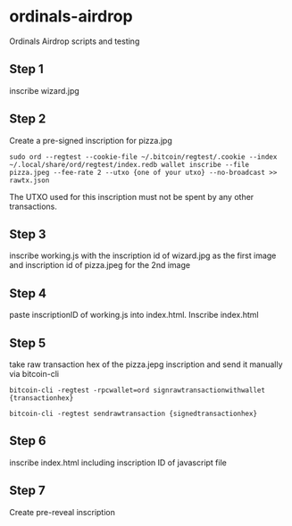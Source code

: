 # ordinals-airdrop
Ordinals Airdrop scripts and testing

## Step 1

inscribe wizard.jpg 

## Step 2

Create a pre-signed inscription for pizza.jpg 

```
sudo ord --regtest --cookie-file ~/.bitcoin/regtest/.cookie --index ~/.local/share/ord/regtest/index.redb wallet inscribe --file pizza.jpeg --fee-rate 2 --utxo {one of your utxo} --no-broadcast >> rawtx.json
```

The UTXO used for this inscription must not be spent by any other transactions. 


## Step 3

inscribe working.js with the inscription id of wizard.jpg as the first image and inscription id of pizza.jpeg for the 2nd image 

## Step 4

paste inscriptionID of working.js into index.html. Inscribe index.html

## Step 5

take raw transaction hex of the pizza.jepg inscription and send it manually via bitcoin-cli

```bitcoin-cli -regtest -rpcwallet=ord signrawtransactionwithwallet {transactionhex}```

```bitcoin-cli -regtest sendrawtransaction {signedtransactionhex}```


## Step 6

inscribe index.html including inscription ID of javascript file

## Step 7 

Create pre-reveal inscription
